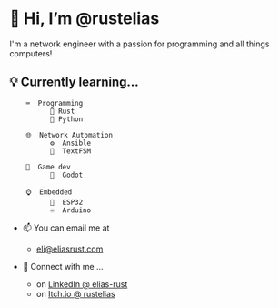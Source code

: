 
# 👋 Hi, I’m @rustelias

I'm a network engineer with a passion for programming and all things computers!

## 💡 Currently learning...
        ⌨️  Programming
              🦀 Rust
              🐍 Python 
              
        🌐  Network Automation
              ⚙️  Ansible
              📖  TextFSM
              
        🎲  Game dev 
              🤖  Godot

        ⌚  Embedded
              📡  ESP32
              ♾️  Arduino
              
        
*  📫 You can email me at
   * eli@eliasrust.com

* 🤝 Connect with me ...
  * on [LinkedIn @ elias-rust](https://www.linkedin.com/in/elias-rust)
  * on [Itch.io @ rustelias](https://rustelias.itch.io)		
